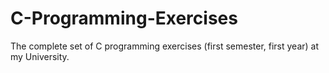 C-Programming-Exercises
=======================

The complete set of C programming exercises (first semester, first year) at my University.

